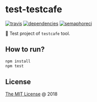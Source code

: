 # test-testcafe

[![travis](https://img.shields.io/travis/piecioshka/test-testcafe.svg)](https://travis-ci.org/piecioshka/test-testcafe)
[![dependencies](https://david-dm.org/piecioshka/test-testcafe.svg)](https://github.com/piecioshka/test-testcafe)
[![semaphoreci](https://semaphoreci.com/api/v1/piecioshka/test-testcafe/branches/master/badge.svg)](https://semaphoreci.com/piecioshka/test-testcafe)

:ledger: Test project of `testcafe` tool.

## How to run?

```bash
npm install
npm test
```

## License

[The MIT License](http://piecioshka.mit-license.org) @ 2018
